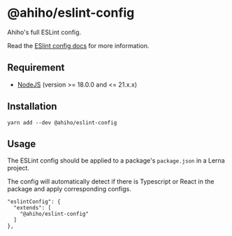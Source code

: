 # @ahiho/eslint-config

Ahiho's full ESLint config.

Read the [ESlint config docs](http://eslint.org/docs/user-guide/configuring#extending-configuration-files) for more information.

## Requirement

- [NodeJS](https://nodejs.org) (version >= 18.0.0 and <= 21.x.x)

## Installation

```shell
yarn add --dev @ahiho/eslint-config
```

## Usage

The ESLint config should be applied to a package's `package.json` in a Lerna project.

The config will automatically detect if there is Typescript or React in the package and apply corresponding configs.

```text
"eslintConfig": {
  "extends": [
    "@ahiho/eslint-config"
  ]
},
```
